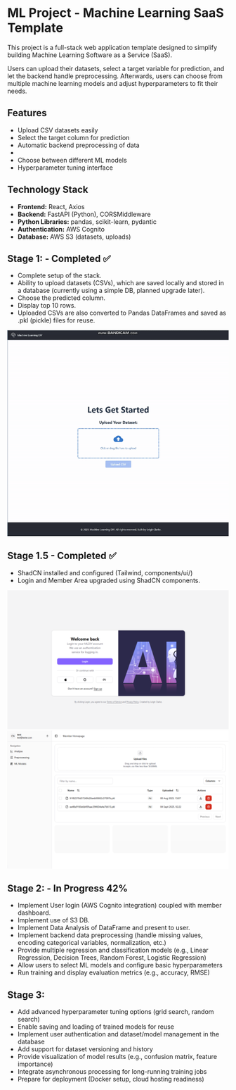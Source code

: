 # ML Project - Machine Learning SaaS Template

This project is a full-stack web application template designed to simplify building Machine Learning Software as a Service (SaaS).

Users can upload their datasets, select a target variable for prediction, and let the backend handle preprocessing. Afterwards, users can choose from multiple machine learning models and adjust hyperparameters to fit their needs.

## Features

- Upload CSV datasets easily  
- Select the target column for prediction  
- Automatic backend preprocessing of data
- 
- Choose between different ML models  
- Hyperparameter tuning interface  

## Technology Stack

- **Frontend:** React, Axios  
- **Backend:** FastAPI (Python), CORSMiddleware  
- **Python Libraries:** pandas, scikit-learn, pydantic  
- **Authentication:** AWS Cognito  
- **Database:** AWS S3 (datasets, uploads)  

## Stage 1: - Completed ✅
- Complete setup of the stack.
- Ability to upload datasets (CSVs), which are saved locally and stored in a database (currently using a simple DB, planned upgrade later).
- Choose the predicted column.
- Display top 10 rows.
- Uploaded CSVs are also converted to Pandas DataFrames and saved as .pkl (pickle) files for reuse.
  
![Demo](GitGIFS/Stage1.gif)

## Stage 1.5 - Completed ✅
- ShadCN installed and configured (Tailwind, components/ui/)
- Login and Member Area upgraded using ShadCN components.

![ShadCN Upgrade](GitIMGS/shadcn-upgrade.png)
![ShadCN Upgrade](GitIMGS/shadcn-upgrade2.png)

## Stage 2: - In Progress 42%
- Implement User login (AWS Cognito integration) coupled with member dashboard.
- Implement use of S3 DB.
- Implement Data Analysis of DataFrame and present to user.
- Implement backend data preprocessing (handle missing values, encoding categorical variables, normalization, etc.)
- Provide multiple regression and classification models (e.g., Linear Regression, Decision Trees, Random Forest, Logistic Regression)
- Allow users to select ML models and configure basic hyperparameters
- Run training and display evaluation metrics (e.g., accuracy, RMSE)

## Stage 3:
- Add advanced hyperparameter tuning options (grid search, random search)
- Enable saving and loading of trained models for reuse
- Implement user authentication and dataset/model management in the database
- Add support for dataset versioning and history
- Provide visualization of model results (e.g., confusion matrix, feature importance)
- Integrate asynchronous processing for long-running training jobs  
- Prepare for deployment (Docker setup, cloud hosting readiness)
